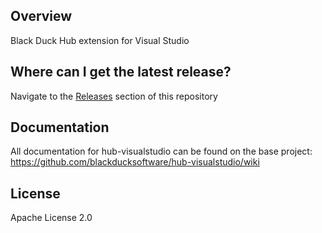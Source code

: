 ## Overview 

Black Duck Hub extension for Visual Studio

## Where can I get the latest release?

Navigate to the [Releases](https://github.com/blackducksoftware/hub-visualstudio/releases) section of this repository

## Documentation

All documentation for hub-visualstudio can be found on the base project:  https://github.com/blackducksoftware/hub-visualstudio/wiki

## License

Apache License 2.0
